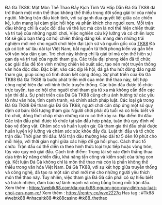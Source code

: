 Đá Gà TK88: Một Môn Thể Thao Đầy Kịch Tính Và Hấp Dẫn
Đá Gà TK88 đã trở thành một môn thể thao không thể thiếu trong đời sống giải trí của nhiều người. Những trận đấu kịch tính, với sự ganh đua quyết liệt giữa các chiến kê, luôn mang lại cảm giác hồi hộp và phấn khích cho người xem. Mỗi trận đấu không chỉ là cuộc đối đầu về thể lực mà còn là nơi thể hiện chiến thuật và trí tuệ của những người chơi. Việc nghiên cứu kỹ lưỡng và có chiến lược tốt sẽ giúp bạn tăng cơ hội chiến thắng đáng kể. mang đến những trải nghiệm mới mẻ cho người chơi hiện đại Lịch sử và nguồn gốc của [TK88](https://webtk88.com/) Đá gà có lịch sử lâu dài tại Việt Nam, bắt nguồn từ thời phong kiến và gắn liền với văn hóa dân gian. Trò chơi này không chỉ là giải trí mà còn thể hiện sự gan dạ và trí tuệ của người tham gia. Các triều đại phong kiến đã tổ chức các giải đấu để tôn vinh những chiến kê xuất sắc, tạo nên một truyền thống văn hóa độc đáo. Đặc biệt, vào các dịp lễ hội, đá gà thu hút đông đảo người tham gia, giúp củng cố tình đoàn kết cộng đồng.
Sự phát triển của Đá Gà TK88
Đá Gà TK88 là bước phát triển mới của môn thể thao này, kết hợp công nghệ hiện đại với hình thức truyền thống. Các trận đấu được tổ chức trực tuyến, tạo cơ hội cho người chơi tham gia từ xa mà không cần đến các sân thi đấu. Sự phát triển của Đá Gà TK88 cũng chịu ảnh hưởng từ các yếu tố như văn hóa, tính cạnh tranh, và chính sách pháp luật.
Các loại gà trong Đá Gà TK88
Để tham gia Đá Gà TK88, người chơi cần đáp ứng một số quy định cơ bản:
Đối tượng tham gia: Người chơi phải đủ tuổi và có hiểu biết về trò chơi, đồng thời chấp nhận những rủi ro có thể xảy ra.
Địa điểm thi đấu: Các trận đấu phải được tổ chức tại sân đấu hợp pháp, tuân thủ quy định về bảo vệ động vật.
Chăm sóc và huấn luyện gà: Gà tham gia thi đấu phải được huấn luyện kỹ lưỡng và chăm sóc sức khỏe đầy đủ.
Luật thi đấu và tổ chức trận đấu
Thời gian thi đấu: Mỗi trận đấu thường kéo dài từ 5 đến 10 phút cho mỗi hiệp, với thời gian nghỉ giữa các hiệp để gà hồi phục.
Cách thức tổ chức: Trận đấu có thể diễn ra theo hình thức loại trực tiếp hoặc vòng tròn, tùy vào quy mô giải đấu.
Cách tính điểm: Trọng tài sẽ xác định thắng thua dựa trên kỹ năng chiến đấu, khả năng tấn công và kiểm soát của từng con gà.
Kết luận
Đá Gà không chỉ là môn thể thao mà còn là phần không thể thiếu trong văn hóa Việt Nam. Đá Gà TK88, với sự kết hợp giữa truyền thống và công nghệ, đã tạo ra một sân chơi mới mẻ cho những người yêu thích môn thể thao này. Tuy nhiên, việc tham gia Đá Gà cần phải có sự hiểu biết và trách nhiệm, đảm bảo sự lành mạnh và công bằng trong mỗi trận đấu.
Xem thêm : https://webtk88.com/da-ga-tk88-nguon-goc-quy-dinh-va-luat-choi-can-nam-ro/
Xem thêm  : https://rentry.co/wve2227q
Has tag : #Tk88 #webtk88 #nhacaitk88 #tk88casino #tk88_thethao
